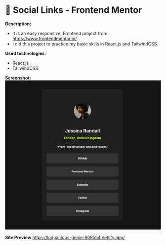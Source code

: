 # 📘 Social Links - Frontend Mentor

**Description:**
- It is an easy responsive, Frontend project from https://www.frontendmentor.io/
- I did this project to practice my basic skills in React.js and TailwindCSS.

**Used technologies:**
   - React.js
   - TailwindCSS

**Screenshot:**
</br> ![Preview of site](/social-links.png)

**Site Preview**
https://loquacious-genie-608554.netlify.app/
